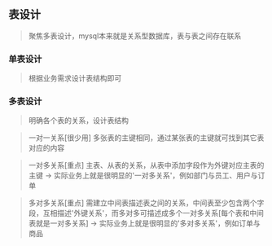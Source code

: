 ## 表设计
> 聚焦多表设计，mysql本来就是关系型数据库，表与表之间存在联系

### 单表设计
> 根据业务需求设计表结构即可


### 多表设计
> 明确各个表的关系，设计表结构

> 一对一关系[很少用]
> 多张表的主键相同，通过某张表的主键就可找到其它表对应的内容



> 一对多关系[重点]
> 主表、从表的关系，从表中添加字段作为外键对应主表的主键 -> 实际业务上就是很明显的'一对多关系'，例如部门与员工、用户与订单



> 多对多关系[重点]
> 需建立中间表描述表之间的关系，中间表至少包含两个字段，互相描述'外键关系'，而多对多可描述成多个一对多关系[每个表和中间表就是一对多关系] -> 实际业务上就是很明显的'多对多关系'，例如订单与商品  